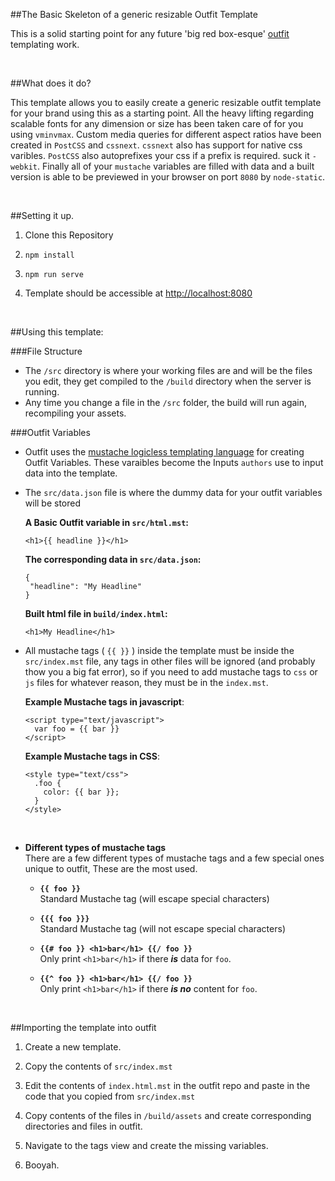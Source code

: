 ##The Basic Skeleton of a generic resizable Outfit Template

This is a solid starting point for any future 'big red box-esque' [outfit](http://outfit.io) templating work.

<br> 

##What does it do?

This template allows you to easily create a generic resizable outfit template for your brand using this as a starting point. All the heavy lifting regarding scalable fonts for any dimension or size has been taken care of for you using `vminvmax`. Custom media queries for different aspect ratios have been created in `PostCSS` and `cssnext`. `cssnext` also has support for native css varibles. `PostCSS` also autoprefixes your css if a prefix is required. suck it `-webkit`.
Finally all of your `mustache` variables are filled with data and a built version is able to be previewed in your browser on port `8080` by `node-static`. 

<br>

##Setting it up.

1. Clone this Repository 
  
2. `npm install`

3. `npm run serve`

4. Template should be accessible at [http://localhost:8080](http://localhost:8080)

<br>
	
##Using this template:

###File Structure
- The `/src` directory is where your working files are and will be the files you edit, they get compiled to the `/build` directory when the server is running. 
- Any time you change a file in the `/src` folder, the build will run again, recompiling your assets.

###Outfit Variables

- Outfit uses the [mustache logicless templating language](https://mustache.github.io/) for creating Outfit Variables. These varaibles become the Inputs `authors` use to input data into the template.  

- The `src/data.json` file is where the dummy data for your outfit variables will be stored

  **A Basic Outfit variable in `src/html.mst`:**
  
  ```
  <h1>{{ headline }}</h1>
  ```
  **The corresponding data in 	`src/data.json`:**
  
  ```
  {
   "headline": "My Headline"
  }
  ```
  
  **Built html file in `build/index.html`:**
  
  ```
  <h1>My Headline</h1>
  ```


- All mustache tags ( `{{ }}` ) inside the template must be inside the `src/index.mst` file, any tags in other files will be ignored (and probably thow you a big fat error), so if you need to add mustache tags to `css` or `js` files for whatever reason, they must be in the `index.mst`. 

  **Example Mustache tags in javascript**:

  ```
  <script type="text/javascript">
    var foo = {{ bar }}
  </script>
  ```
  **Example Mustache tags in CSS**:
  
  ```
  <style type="text/css">
    .foo {
      color: {{ bar }};
    }
  </style>
  ```
  <br>

- **Different types of mustache tags** <br>
  There are a few different types of mustache tags and a few special ones unique to outfit, These are the most used. 
    
    - **`{{ foo }}` <br>**
      Standard Mustache tag (will escape special characters)
        
    - **`{{{ foo }}}` <br>**
      Standard Mustache tag (will not escape special characters)
       
    - **`{{# foo }} <h1>bar</h1> {{/ foo }}` <br>**
      Only print `<h1>bar</h1>` if there _**is**_ data for `foo`.
       
    - **`{{^ foo }} <h1>bar</h1> {{/ foo }}` <br>**
      Only print `<h1>bar</h1>` if there _**is no**_ content for `foo`.
      
      <br>
      
##Importing the template into outfit

1. Create a new template. 

2. Copy the contents of `src/index.mst`

3. Edit the contents of `index.html.mst` in the outfit repo and paste in the code that you copied from `src/index.mst`

4. Copy contents of the files in `/build/assets` and create corresponding directories and files in outfit.

5. Navigate to the tags view and create the missing variables. 

6. Booyah.
